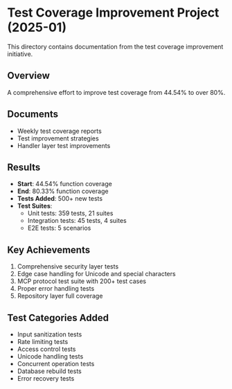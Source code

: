 # Test Coverage Improvement Project (2025-01)

This directory contains documentation from the test coverage improvement initiative.

## Overview

A comprehensive effort to improve test coverage from 44.54% to over 80%.

## Documents

- Weekly test coverage reports
- Test improvement strategies
- Handler layer test improvements

## Results

- **Start**: 44.54% function coverage
- **End**: 80.33% function coverage
- **Tests Added**: 500+ new tests
- **Test Suites**: 
  - Unit tests: 359 tests, 21 suites
  - Integration tests: 45 tests, 4 suites
  - E2E tests: 5 scenarios

## Key Achievements

1. Comprehensive security layer tests
2. Edge case handling for Unicode and special characters
3. MCP protocol test suite with 200+ test cases
4. Proper error handling tests
5. Repository layer full coverage

## Test Categories Added

- Input sanitization tests
- Rate limiting tests
- Access control tests
- Unicode handling tests
- Concurrent operation tests
- Database rebuild tests
- Error recovery tests
